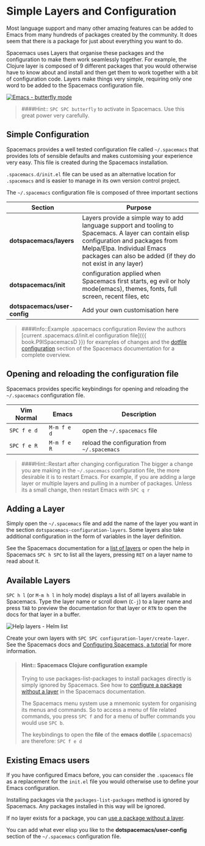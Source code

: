 # Simple Layers and Configuration

Most language support and many other amazing features can be added to Emacs from many hundreds of packages created by the community. It does seem that there is a package for just about everything you want to do.

Spacemacs uses Layers that organise these packages and the configuration to make them work seamlessly together.  For example, the Clojure layer is composed of 9 different packages that you would otherwise have to know about and install and then get them to work together with a bit of configuration code.  Layers make things very simple, requiring only one word to be added to the Spacemacs configuration file.


[![Emacs - butterfly mode](https://imgs.xkcd.com/comics/real_programmers.png)](https://imgs.xkcd.com/comics/real_programmers.png)

> ####Hint::
> `SPC SPC butterfly` to activate in Spacemacs.  Use this great power very carefully.


## Simple Configuration

Spacemacs provides a well tested configuration file called `~/.spacemacs` that provides lots of sensible defaults and makes customising your experience very easy.  This file is created during the Spacemacs installation.

`.spacemacs.d/init.el` file can be used as an alternative location for `.spacemacs` and is easier to manage in its own version control project.

The `~/.spacemacs` configuration file is composed of three important sections

| Section                      | Purpose                                                                                                                                                                                                                               |
|------------------------------|---------------------------------------------------------------------------------------------------------------------------------------------------------------------------------------------------------------------------------------|
| **dotspacemacs/layers**      | Layers provide a simple way to add language support and tooling to Spacemacs.  A layer can contain elisp configuration and packages from Melpa/Elpa.  Individual Emacs packages can also be added (if they do not exist in any layer) |
| **dotspacemacs/init**        | configuration applied when Spacemacs first starts, eg evil or holy mode(emacs), themes, fonts, full screen, recent files, etc                                                                                                         |
| **dotspacemacs/user-config** | Add your own customisation here                                                                                                                                                                                                       |

> ####Info::Example .spacemacs configuration
> Review the authors [current .spacemacs.d/init.el configuration file]({{ book.P9ISpacemacsD }}) for examples of changes and the [dotfile configuration](http://spacemacs.org/doc/DOCUMENTATION.html#dotfile-configuration) section of the Spacemacs documentation for a complete overview.


## Opening and reloading the configuration file

Spacemacs provides specific keybindings for opening and reloading the `~/.spacemacs` configuration file.

| Vim Normal  | Emacs       | Description                                  |
|-------------|-------------|----------------------------------------------|
| `SPC f e d` | `M-m f e d` | open the `~/.spacemacs` file                 |
| `SPC f e R` | `M-m f e R` | reload the configuration from `~/.spacemacs` |

> ####Hint::Restart after changing configuration
> The bigger a change you are making in the `~/.spacemacs` configuration file, the more desirable it is to restart Emacs.  For example, if you are adding a large layer or multiple layers and pulling in a number of packages.
> Unless its a small change, then restart Emacs with `SPC q r`
>

## Adding a Layer

Simply open the `~/.spacemacs` file and add the name of the layer you want in the section `dotspacemacs-configuration-layers`.  Some layers also take additional configuration in the form of variables in the layer definition.

See the Spacemacs documentation for a [list of layers](http://spacemacs.org/layers/LAYERS.html) or open the help in Spacemacs `SPC h SPC` to list all the layers, pressing `RET` on a layer name to read about it.


## Available Layers

`SPC h l` (or `M-m h l` in holy mode) displays a list of all layers available in Spacemacs.  Type the layer name or scroll down (`C-j`) to a layer name and press `TAB` to preview the documentation for that layer or `RTN` to open the docs for that layer in a buffer.

![Help layers - Helm list](https://raw.githubusercontent.com/practicalli/graphic-design/live/spacemacs/screenshots/spacemacs-help-layers-list.png)

Create your own layers with `SPC SPC configuration-layer/create-layer`.  See the Spacemacs docs and [Configuring Spacemacs, a tutorial](http://thume.ca/howto/2015/03/07/configuring-spacemacs-a-tutorial/) for more information.


> #### Hint:: Spacemacs Clojure configuration example
> Trying to use packages-list-packages to install packages directly is simply ignored by Spacemacs.  See how to [configure a package without a layer](http://spacemacs.org/doc/DOCUMENTATION.html#without-a-layer) in the Spacemacs documentation.
>
> The Spacemacs menu system use a mnemonic system for organising its menus and commands.  So to access a menu of file related commands, you press `SPC f` and for a menu of buffer commands you would use `SPC b`.
>
> The keybindings to open the **file** of the **emacs** **dotfile** (.spacemacs) are therefore: `SPC f e d`


## Existing Emacs users

If you have configured Emacs before, you can consider the `.spacemacs` file as a replacement for the `init.el` file you would otherwise use to define your Emacs configuration.

Installing packages via the `packages-list-packages` method is ignored by Spacemacs.  Any packages installed in this way will be ignored.

If no layer exists for a package, you can [use a package without a layer](http://spacemacs.org/doc/DOCUMENTATION.html#without-a-layer).

You can add what ever elisp you like to the **dotspacemacs/user-config** section of the `~/.spacemacs` configuration file.
